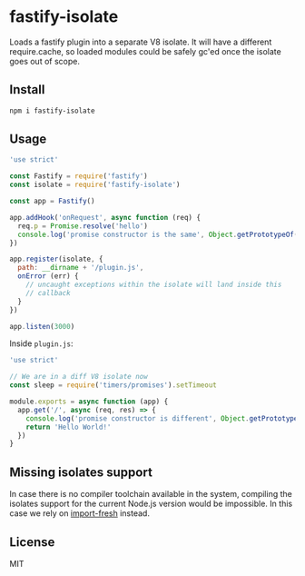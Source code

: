 # fastify-isolate

Loads a fastify plugin into a separate V8 isolate.
It will have a different require.cache, so loaded modules
could be safely gc'ed once the isolate goes out of scope.

## Install

```bash
npm i fastify-isolate
```

## Usage

```js
'use strict'

const Fastify = require('fastify')
const isolate = require('fastify-isolate')

const app = Fastify()

app.addHook('onRequest', async function (req) {
  req.p = Promise.resolve('hello')
  console.log('promise constructor is the same', Object.getPrototypeOf(req.p).constructor === Promise)
})

app.register(isolate, {
  path: __dirname + '/plugin.js',
  onError (err) {
    // uncaught exceptions within the isolate will land inside this
    // callback
  }
})

app.listen(3000)
```

Inside `plugin.js`:

```js
'use strict'

// We are in a diff V8 isolate now
const sleep = require('timers/promises').setTimeout

module.exports = async function (app) {
  app.get('/', async (req, res) => {
    console.log('promise constructor is different', Object.getPrototypeOf(req.p).constructor === Promise)
    return 'Hello World!'
  })
}
```

## Missing isolates support

In case there is no compiler toolchain available in the system,
compiling the isolates support for the current Node.js version would
be impossible. In this case we rely on [import-fresh](https://npm.im/import-fresh)
instead.

## License

MIT
